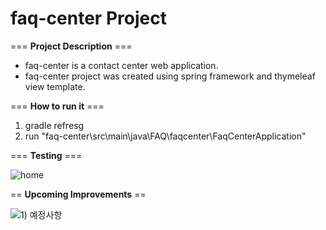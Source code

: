 # faq-center Project

=== **Project Description** ===
* faq-center is a contact center web application.
* faq-center project was created using spring framework and thymeleaf view template.

=== **How to run it** ===

1. gradle refresg
2. run "faq-center\src\main\java\FAQ\faqcenter\FaqCenterApplication"

=== **Testing** ===


![home](https://user-images.githubusercontent.com/81874493/133004425-2729c7db-f325-4a22-942e-cfe9ad2586ff.gif)


== **Upcoming Improvements** ==

![1) 예정사항](https://user-images.githubusercontent.com/81874493/133004458-0bfb9db3-46a7-4703-bb11-2bc7ff4fa98e.PNG)
